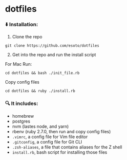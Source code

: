 # dotfiles

### :arrow_down: Installation:

1. Clone the repo

```
git clone https://github.com/esoto/dotfiles
```

2. Get into the repo and run the install script

For Mac Run:

```
cd dotfiles && bash ./init_file.rb
```

Copy config files

```
cd dotfiles && ruby ./install.rb
```

### :mag: It includes:

 - homebrew
 - postgres
 - nvm (lastes node, and yarn)
 - rbenv (ruby 2.7.0, then run and copy config files)
 - `.vimrc`, a config file for Vim file editor
 - `.gitconfig`, a config file for Git CLI
 - `.zsh-aliases`, a file that contains aliases for the Z shell
 - `install.rb`, bash script for installing those files
